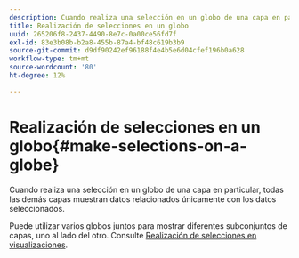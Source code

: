 ```yaml
---
description: Cuando realiza una selección en un globo de una capa en particular, todas las demás capas muestran datos relacionados únicamente con los datos seleccionados.
title: Realización de selecciones en un globo
uuid: 265206f8-2437-4490-8e7c-0a00ce56fd7f
exl-id: 83e3b08b-b2a8-455b-87a4-bf48c619b3b9
source-git-commit: d9df90242ef96188f4e4b5e6d04cfef196b0a628
workflow-type: tm+mt
source-wordcount: '80'
ht-degree: 12%

---
```


# Realización de selecciones en un globo{#make-selections-on-a-globe}

Cuando realiza una selección en un globo de una capa en particular, todas las demás capas muestran datos relacionados únicamente con los datos seleccionados.

Puede utilizar varios globos juntos para mostrar diferentes subconjuntos de capas, uno al lado del otro. Consulte [Realización de selecciones en visualizaciones](../../../../home/c-get-started/c-vis/c-sel-vis/c-sel-vis.md#concept-012870ec22c7476e9afbf3b8b2515746).

